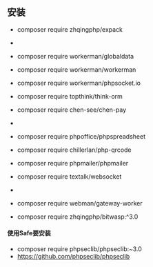 ## 安装

* composer require zhqingphp/expack
*
* composer require workerman/globaldata
* composer require workerman/workerman
* composer require workerman/phpsocket.io
* composer require topthink/think-orm
* composer require chen-see/chen-pay
*
* composer require phpoffice/phpspreadsheet
* composer require chillerlan/php-qrcode
* composer require phpmailer/phpmailer
* composer require textalk/websocket
*
* composer require webman/gateway-worker

* composer require zhqingphp/bitwasp:^3.0

#### 使用Safe要安装

* composer require phpseclib/phpseclib:~3.0
* https://github.com/phpseclib/phpseclib

